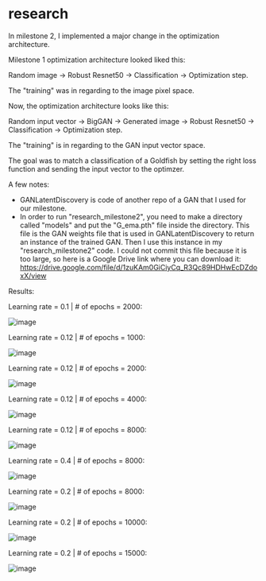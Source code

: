 # research

In milestone 2, I implemented a major change in the optimization architecture.

Milestone 1 optimization architecture looked liked this:

Random image -> Robust Resnet50 -> Classification -> Optimization step. 

The "training" was in regarding to the image pixel space. 

Now, the optimization architecture looks like this:

Random input vector -> BigGAN -> Generated image -> Robust Resnet50 -> Classification -> Optimization step. 

The "training" is in regarding to the GAN input vector space. 

The goal was to match a classification of a Goldfish by setting the right loss function and sending the input vector to the optimzer.


A few notes:
- GANLatentDiscovery is code of another repo of a GAN that I used for our milestone.
- In order to run "research_milestone2", you need to make a directory called "models" and put the "G_ema.pth" file inside the directory.
  This file is the GAN weights file that is used in GANLatentDiscovery to return an instance of the trained GAN. Then I use this instance in my "research_milestone2" code.
  I could not commit this file because it is too large, so here is a Google Drive link where you can download it:
  https://drive.google.com/file/d/1zuKAm0GiCiyCq_R3Qc89HDHwEcDZdoxX/view 

  
Results:

Learning rate = 0.1 | # of epochs = 2000:

![image](https://github.com/itayreznik/research/assets/62376544/b140b9ec-9295-409e-937e-fe66d50b8c37)

Learning rate = 0.12 | # of epochs = 1000:

![image](https://github.com/itayreznik/research/assets/62376544/a28b4d24-a5dd-4f78-a9c1-1264107e9041)

Learning rate = 0.12 | # of epochs = 2000:

![image](https://github.com/itayreznik/research/assets/62376544/f53ed3c7-02f7-4275-bff6-720424191cb0)

Learning rate = 0.12 | # of epochs = 4000:

![image](https://github.com/itayreznik/research/assets/62376544/1472c6c1-0e66-4906-b292-e54327b9f3f9)

Learning rate = 0.12 | # of epochs = 8000:

![image](https://github.com/itayreznik/research/assets/62376544/6adaebbb-69d3-417d-a667-98badc4ca6a5)

Learning rate = 0.4 | # of epochs = 8000:

![image](https://github.com/itayreznik/research/assets/62376544/a0f00e45-ee20-4eea-b4f2-eb913dd2e90e)

Learning rate = 0.2 | # of epochs = 8000:

![image](https://github.com/itayreznik/research/assets/62376544/a7c2decc-eb0f-42f3-a0a6-e73f92473e3e)

Learning rate = 0.2 | # of epochs = 10000:

![image](https://github.com/itayreznik/research/assets/62376544/42fd3ca0-21ae-46e8-b44b-9cc3db267419)

Learning rate = 0.2 | # of epochs = 15000:

![image](https://github.com/itayreznik/research/assets/62376544/4431d4aa-d36a-4d24-8c79-0ea987c9f553)


